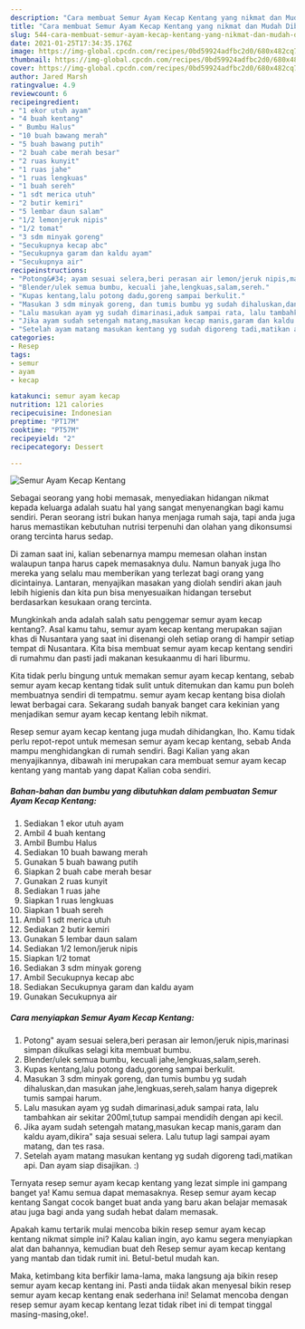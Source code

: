 ```yaml
---
description: "Cara membuat Semur Ayam Kecap Kentang yang nikmat dan Mudah Dibuat"
title: "Cara membuat Semur Ayam Kecap Kentang yang nikmat dan Mudah Dibuat"
slug: 544-cara-membuat-semur-ayam-kecap-kentang-yang-nikmat-dan-mudah-dibuat
date: 2021-01-25T17:34:35.176Z
image: https://img-global.cpcdn.com/recipes/0bd59924adfbc2d0/680x482cq70/semur-ayam-kecap-kentang-foto-resep-utama.jpg
thumbnail: https://img-global.cpcdn.com/recipes/0bd59924adfbc2d0/680x482cq70/semur-ayam-kecap-kentang-foto-resep-utama.jpg
cover: https://img-global.cpcdn.com/recipes/0bd59924adfbc2d0/680x482cq70/semur-ayam-kecap-kentang-foto-resep-utama.jpg
author: Jared Marsh
ratingvalue: 4.9
reviewcount: 6
recipeingredient:
- "1 ekor utuh ayam"
- "4 buah kentang"
- " Bumbu Halus"
- "10 buah bawang merah"
- "5 buah bawang putih"
- "2 buah cabe merah besar"
- "2 ruas kunyit"
- "1 ruas jahe"
- "1 ruas lengkuas"
- "1 buah sereh"
- "1 sdt merica utuh"
- "2 butir kemiri"
- "5 lembar daun salam"
- "1/2 lemonjeruk nipis"
- "1/2 tomat"
- "3 sdm minyak goreng"
- "Secukupnya kecap abc"
- "Secukupnya garam dan kaldu ayam"
- "Secukupnya air"
recipeinstructions:
- "Potong&#34; ayam sesuai selera,beri perasan air lemon/jeruk nipis,marinasi simpan dikulkas selagi kita membuat bumbu."
- "Blender/ulek semua bumbu, kecuali jahe,lengkuas,salam,sereh."
- "Kupas kentang,lalu potong dadu,goreng sampai berkulit."
- "Masukan 3 sdm minyak goreng, dan tumis bumbu yg sudah dihaluskan,dan masukan jahe,lengkuas,sereh,salam hanya digeprek tumis sampai harum."
- "Lalu masukan ayam yg sudah dimarinasi,aduk sampai rata, lalu tambahkan air sekitar 200ml,tutup sampai mendidih dengan api kecil."
- "Jika ayam sudah setengah matang,masukan kecap manis,garam dan kaldu ayam,dikira&#34; saja sesuai selera. Lalu tutup lagi sampai ayam matang, dan tes rasa."
- "Setelah ayam matang masukan kentang yg sudah digoreng tadi,matikan api. Dan ayam siap disajikan. :)"
categories:
- Resep
tags:
- semur
- ayam
- kecap

katakunci: semur ayam kecap 
nutrition: 121 calories
recipecuisine: Indonesian
preptime: "PT17M"
cooktime: "PT57M"
recipeyield: "2"
recipecategory: Dessert

---
```



![Semur Ayam Kecap Kentang](https://img-global.cpcdn.com/recipes/0bd59924adfbc2d0/680x482cq70/semur-ayam-kecap-kentang-foto-resep-utama.jpg)

Sebagai seorang yang hobi memasak, menyediakan hidangan nikmat kepada keluarga adalah suatu hal yang sangat menyenangkan bagi kamu sendiri. Peran seorang istri bukan hanya menjaga rumah saja, tapi anda juga harus memastikan kebutuhan nutrisi terpenuhi dan olahan yang dikonsumsi orang tercinta harus sedap.

Di zaman  saat ini, kalian sebenarnya mampu memesan olahan instan walaupun tanpa harus capek memasaknya dulu. Namun banyak juga lho mereka yang selalu mau memberikan yang terlezat bagi orang yang dicintainya. Lantaran, menyajikan masakan yang diolah sendiri akan jauh lebih higienis dan kita pun bisa menyesuaikan hidangan tersebut berdasarkan kesukaan orang tercinta. 



Mungkinkah anda adalah salah satu penggemar semur ayam kecap kentang?. Asal kamu tahu, semur ayam kecap kentang merupakan sajian khas di Nusantara yang saat ini disenangi oleh setiap orang di hampir setiap tempat di Nusantara. Kita bisa membuat semur ayam kecap kentang sendiri di rumahmu dan pasti jadi makanan kesukaanmu di hari liburmu.

Kita tidak perlu bingung untuk memakan semur ayam kecap kentang, sebab semur ayam kecap kentang tidak sulit untuk ditemukan dan kamu pun boleh membuatnya sendiri di tempatmu. semur ayam kecap kentang bisa diolah lewat berbagai cara. Sekarang sudah banyak banget cara kekinian yang menjadikan semur ayam kecap kentang lebih nikmat.

Resep semur ayam kecap kentang juga mudah dihidangkan, lho. Kamu tidak perlu repot-repot untuk memesan semur ayam kecap kentang, sebab Anda mampu menghidangkan di rumah sendiri. Bagi Kalian yang akan menyajikannya, dibawah ini merupakan cara membuat semur ayam kecap kentang yang mantab yang dapat Kalian coba sendiri.

<!--inarticleads1-->

##### Bahan-bahan dan bumbu yang dibutuhkan dalam pembuatan Semur Ayam Kecap Kentang:

1. Sediakan 1 ekor utuh ayam
1. Ambil 4 buah kentang
1. Ambil  Bumbu Halus
1. Sediakan 10 buah bawang merah
1. Gunakan 5 buah bawang putih
1. Siapkan 2 buah cabe merah besar
1. Gunakan 2 ruas kunyit
1. Sediakan 1 ruas jahe
1. Siapkan 1 ruas lengkuas
1. Siapkan 1 buah sereh
1. Ambil 1 sdt merica utuh
1. Sediakan 2 butir kemiri
1. Gunakan 5 lembar daun salam
1. Sediakan 1/2 lemon/jeruk nipis
1. Siapkan 1/2 tomat
1. Sediakan 3 sdm minyak goreng
1. Ambil Secukupnya kecap abc
1. Sediakan Secukupnya garam dan kaldu ayam
1. Gunakan Secukupnya air




<!--inarticleads2-->

##### Cara menyiapkan Semur Ayam Kecap Kentang:

1. Potong&#34; ayam sesuai selera,beri perasan air lemon/jeruk nipis,marinasi simpan dikulkas selagi kita membuat bumbu.
1. Blender/ulek semua bumbu, kecuali jahe,lengkuas,salam,sereh.
1. Kupas kentang,lalu potong dadu,goreng sampai berkulit.
1. Masukan 3 sdm minyak goreng, dan tumis bumbu yg sudah dihaluskan,dan masukan jahe,lengkuas,sereh,salam hanya digeprek tumis sampai harum.
1. Lalu masukan ayam yg sudah dimarinasi,aduk sampai rata, lalu tambahkan air sekitar 200ml,tutup sampai mendidih dengan api kecil.
1. Jika ayam sudah setengah matang,masukan kecap manis,garam dan kaldu ayam,dikira&#34; saja sesuai selera. Lalu tutup lagi sampai ayam matang, dan tes rasa.
1. Setelah ayam matang masukan kentang yg sudah digoreng tadi,matikan api. Dan ayam siap disajikan. :)




Ternyata resep semur ayam kecap kentang yang lezat simple ini gampang banget ya! Kamu semua dapat memasaknya. Resep semur ayam kecap kentang Sangat cocok banget buat anda yang baru akan belajar memasak atau juga bagi anda yang sudah hebat dalam memasak.

Apakah kamu tertarik mulai mencoba bikin resep semur ayam kecap kentang nikmat simple ini? Kalau kalian ingin, ayo kamu segera menyiapkan alat dan bahannya, kemudian buat deh Resep semur ayam kecap kentang yang mantab dan tidak rumit ini. Betul-betul mudah kan. 

Maka, ketimbang kita berfikir lama-lama, maka langsung aja bikin resep semur ayam kecap kentang ini. Pasti anda tiidak akan menyesal bikin resep semur ayam kecap kentang enak sederhana ini! Selamat mencoba dengan resep semur ayam kecap kentang lezat tidak ribet ini di tempat tinggal masing-masing,oke!.

